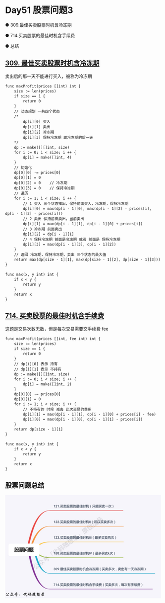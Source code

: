 # Day51 股票问题3

● 309.最佳买卖股票时机含冷冻期  

● 714.买卖股票的最佳时机含手续费  

● 总结

## [309. 最佳买卖股票时机含冷冻期](https://leetcode.cn/problems/best-time-to-buy-and-sell-stock-with-cooldown/description/)

卖出后的那一天不能进行买入，被称为冷冻期

```golang
func maxProfit(prices []int) int {
    size := len(prices)
    if size == 1 {
        return 0
    }
    // 动态规划 一共四个状态
    /*
        dp[i][0] 买入
        dp[i][1] 卖出
        dp[i][2] 冷冻期
        dp[i][3] 保持冷冻期 即冷冻期的后一天
    */
    dp := make([][]int, size)
    for i := 0; i < size; i ++ {
        dp[i] = make([]int, 4)
    }
    // 初始化
    dp[0][0] -= prices[0]
    dp[0][1] = 0
    dp[0][2] = 0    // 冷冻期
    dp[0][3] = 0    // 保持冷冻期
    // 遍历
    for i := 1; i < size; i ++ {
        // 1 买入 三个状态推出，保持前面买入，冷冻期，保持冷冻期
        dp[i][0] = max(dp[i - 1][0], max(dp[i - 1][2] - prices[i], dp[i - 1][3] - prices[i]))
        // 2 卖出 保持前面卖出，当前卖出
        dp[i][1] = max(dp[i - 1][1], dp[i - 1][0] + prices[i])
        // 3 冷冻期 前面卖出
        dp[i][2] = dp[i - 1][1]
        // 4 保持冷冻期 前面是冷冻期 或者 前面是 保持冷冻期
        dp[i][3] = max(dp[i - 1][3], dp[i - 1][2]) 
    }
    // 返回 冷冻期，保持冷冻期，卖出 三个状态的最大值
    return max(dp[size - 1][1], max(dp[size - 1][2], dp[size - 1][3]))
}

func max(x, y int) int {
    if x < y {
        return y
    }
    return x
}
```



## [714. 买卖股票的最佳时机含手续费](https://leetcode.cn/problems/best-time-to-buy-and-sell-stock-with-transaction-fee/description/)

这题是交易次数无数，但是每次交易需要交手续费 fee

```golang
func maxProfit(prices []int, fee int) int {
    size := len(prices)
    if size == 1 {
        return 0
    }
    // dp[i][0] 表示 持有
    // dp[i][1] 表示 不持有
    dp := make([][]int, size)
    for i := 0; i < size; i ++ {
        dp[i] = make([]int, 2)
    }
    dp[0][0] -= prices[0]
    dp[0][1] = 0
    for i := 1; i < size; i ++ {
        // 不持有的 时候 减去 此次交易的费用
        dp[i][1] = max(dp[i - 1][1], dp[i - 1][0] + prices[i] - fee)
        dp[i][0] = max(dp[i - 1][0], dp[i - 1][1] - prices[i])
    }
    return dp[size - 1][1]
}

func max(x, y int) int {
    if x < y {
        return y
    }
    return x
}
```

## 股票问题总结

![](https://raw.githubusercontent.com/RobKing9/Blog_Pic/master/202304192345894.png)